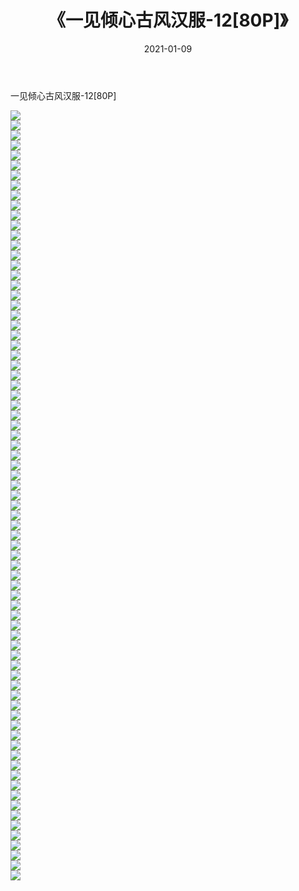 ﻿---
layout: post
title:  《一见倾心古风汉服-12[80P]》
date:   2021-01-09
img: http://pic.660000.xyz/1:/唯美/2021/一见倾心古风汉服-12[80P]/000.jpg
categories: [美女, 清纯, 唯美]
---

一见倾心古风汉服-12[80P]

  ![](http://pic.660000.xyz/1:/唯美/2021/一见倾心古风汉服-12[80P]/001.jpg) <br> ![](http://pic.660000.xyz/1:/唯美/2021/一见倾心古风汉服-12[80P]/002.jpg) <br> ![](http://pic.660000.xyz/1:/唯美/2021/一见倾心古风汉服-12[80P]/003.jpg) <br> ![](http://pic.660000.xyz/1:/唯美/2021/一见倾心古风汉服-12[80P]/004.jpg) <br> ![](http://pic.660000.xyz/1:/唯美/2021/一见倾心古风汉服-12[80P]/005.jpg) <br> ![](http://pic.660000.xyz/1:/唯美/2021/一见倾心古风汉服-12[80P]/006.jpg) <br> ![](http://pic.660000.xyz/1:/唯美/2021/一见倾心古风汉服-12[80P]/007.jpg) <br> ![](http://pic.660000.xyz/1:/唯美/2021/一见倾心古风汉服-12[80P]/008.jpg) <br> ![](http://pic.660000.xyz/1:/唯美/2021/一见倾心古风汉服-12[80P]/009.jpg) <br> ![](http://pic.660000.xyz/1:/唯美/2021/一见倾心古风汉服-12[80P]/010.jpg) <br> ![](http://pic.660000.xyz/1:/唯美/2021/一见倾心古风汉服-12[80P]/011.jpg) <br> ![](http://pic.660000.xyz/1:/唯美/2021/一见倾心古风汉服-12[80P]/012.jpg) <br> ![](http://pic.660000.xyz/1:/唯美/2021/一见倾心古风汉服-12[80P]/013.jpg) <br> ![](http://pic.660000.xyz/1:/唯美/2021/一见倾心古风汉服-12[80P]/014.jpg) <br> ![](http://pic.660000.xyz/1:/唯美/2021/一见倾心古风汉服-12[80P]/015.jpg) <br> ![](http://pic.660000.xyz/1:/唯美/2021/一见倾心古风汉服-12[80P]/016.jpg) <br> ![](http://pic.660000.xyz/1:/唯美/2021/一见倾心古风汉服-12[80P]/017.jpg) <br> ![](http://pic.660000.xyz/1:/唯美/2021/一见倾心古风汉服-12[80P]/018.jpg) <br> ![](http://pic.660000.xyz/1:/唯美/2021/一见倾心古风汉服-12[80P]/019.jpg) <br> ![](http://pic.660000.xyz/1:/唯美/2021/一见倾心古风汉服-12[80P]/020.jpg) <br> ![](http://pic.660000.xyz/1:/唯美/2021/一见倾心古风汉服-12[80P]/021.jpg) <br> ![](http://pic.660000.xyz/1:/唯美/2021/一见倾心古风汉服-12[80P]/022.jpg) <br> ![](http://pic.660000.xyz/1:/唯美/2021/一见倾心古风汉服-12[80P]/023.jpg) <br> ![](http://pic.660000.xyz/1:/唯美/2021/一见倾心古风汉服-12[80P]/024.jpg) <br> ![](http://pic.660000.xyz/1:/唯美/2021/一见倾心古风汉服-12[80P]/025.jpg) <br> ![](http://pic.660000.xyz/1:/唯美/2021/一见倾心古风汉服-12[80P]/026.jpg) <br> ![](http://pic.660000.xyz/1:/唯美/2021/一见倾心古风汉服-12[80P]/027.jpg) <br> ![](http://pic.660000.xyz/1:/唯美/2021/一见倾心古风汉服-12[80P]/028.jpg) <br> ![](http://pic.660000.xyz/1:/唯美/2021/一见倾心古风汉服-12[80P]/029.jpg) <br> ![](http://pic.660000.xyz/1:/唯美/2021/一见倾心古风汉服-12[80P]/030.jpg) <br> ![](http://pic.660000.xyz/1:/唯美/2021/一见倾心古风汉服-12[80P]/031.jpg) <br> ![](http://pic.660000.xyz/1:/唯美/2021/一见倾心古风汉服-12[80P]/032.jpg) <br> ![](http://pic.660000.xyz/1:/唯美/2021/一见倾心古风汉服-12[80P]/033.jpg) <br> ![](http://pic.660000.xyz/1:/唯美/2021/一见倾心古风汉服-12[80P]/034.jpg) <br> ![](http://pic.660000.xyz/1:/唯美/2021/一见倾心古风汉服-12[80P]/035.jpg) <br> ![](http://pic.660000.xyz/1:/唯美/2021/一见倾心古风汉服-12[80P]/036.jpg) <br> ![](http://pic.660000.xyz/1:/唯美/2021/一见倾心古风汉服-12[80P]/037.jpg) <br> ![](http://pic.660000.xyz/1:/唯美/2021/一见倾心古风汉服-12[80P]/038.jpg) <br> ![](http://pic.660000.xyz/1:/唯美/2021/一见倾心古风汉服-12[80P]/039.jpg) <br> ![](http://pic.660000.xyz/1:/唯美/2021/一见倾心古风汉服-12[80P]/040.jpg) <br> ![](http://pic.660000.xyz/1:/唯美/2021/一见倾心古风汉服-12[80P]/041.jpg) <br> ![](http://pic.660000.xyz/1:/唯美/2021/一见倾心古风汉服-12[80P]/042.jpg) <br> ![](http://pic.660000.xyz/1:/唯美/2021/一见倾心古风汉服-12[80P]/043.jpg) <br> ![](http://pic.660000.xyz/1:/唯美/2021/一见倾心古风汉服-12[80P]/044.jpg) <br> ![](http://pic.660000.xyz/1:/唯美/2021/一见倾心古风汉服-12[80P]/045.jpg) <br> ![](http://pic.660000.xyz/1:/唯美/2021/一见倾心古风汉服-12[80P]/046.jpg) <br> ![](http://pic.660000.xyz/1:/唯美/2021/一见倾心古风汉服-12[80P]/047.jpg) <br> ![](http://pic.660000.xyz/1:/唯美/2021/一见倾心古风汉服-12[80P]/048.jpg) <br> ![](http://pic.660000.xyz/1:/唯美/2021/一见倾心古风汉服-12[80P]/049.jpg) <br> ![](http://pic.660000.xyz/1:/唯美/2021/一见倾心古风汉服-12[80P]/050.jpg) <br> ![](http://pic.660000.xyz/1:/唯美/2021/一见倾心古风汉服-12[80P]/051.jpg) <br> ![](http://pic.660000.xyz/1:/唯美/2021/一见倾心古风汉服-12[80P]/052.jpg) <br> ![](http://pic.660000.xyz/1:/唯美/2021/一见倾心古风汉服-12[80P]/053.jpg) <br> ![](http://pic.660000.xyz/1:/唯美/2021/一见倾心古风汉服-12[80P]/054.jpg) <br> ![](http://pic.660000.xyz/1:/唯美/2021/一见倾心古风汉服-12[80P]/055.jpg) <br> ![](http://pic.660000.xyz/1:/唯美/2021/一见倾心古风汉服-12[80P]/056.jpg) <br> ![](http://pic.660000.xyz/1:/唯美/2021/一见倾心古风汉服-12[80P]/057.jpg) <br> ![](http://pic.660000.xyz/1:/唯美/2021/一见倾心古风汉服-12[80P]/058.jpg) <br> ![](http://pic.660000.xyz/1:/唯美/2021/一见倾心古风汉服-12[80P]/059.jpg) <br> ![](http://pic.660000.xyz/1:/唯美/2021/一见倾心古风汉服-12[80P]/060.jpg) <br> ![](http://pic.660000.xyz/1:/唯美/2021/一见倾心古风汉服-12[80P]/061.jpg) <br> ![](http://pic.660000.xyz/1:/唯美/2021/一见倾心古风汉服-12[80P]/062.jpg) <br> ![](http://pic.660000.xyz/1:/唯美/2021/一见倾心古风汉服-12[80P]/063.jpg) <br> ![](http://pic.660000.xyz/1:/唯美/2021/一见倾心古风汉服-12[80P]/064.jpg) <br> ![](http://pic.660000.xyz/1:/唯美/2021/一见倾心古风汉服-12[80P]/065.jpg) <br> ![](http://pic.660000.xyz/1:/唯美/2021/一见倾心古风汉服-12[80P]/066.jpg) <br> ![](http://pic.660000.xyz/1:/唯美/2021/一见倾心古风汉服-12[80P]/067.jpg) <br> ![](http://pic.660000.xyz/1:/唯美/2021/一见倾心古风汉服-12[80P]/068.jpg) <br> ![](http://pic.660000.xyz/1:/唯美/2021/一见倾心古风汉服-12[80P]/069.jpg) <br> ![](http://pic.660000.xyz/1:/唯美/2021/一见倾心古风汉服-12[80P]/070.jpg) <br> ![](http://pic.660000.xyz/1:/唯美/2021/一见倾心古风汉服-12[80P]/071.jpg) <br> ![](http://pic.660000.xyz/1:/唯美/2021/一见倾心古风汉服-12[80P]/072.jpg) <br> ![](http://pic.660000.xyz/1:/唯美/2021/一见倾心古风汉服-12[80P]/073.jpg) <br> ![](http://pic.660000.xyz/1:/唯美/2021/一见倾心古风汉服-12[80P]/074.jpg) <br> ![](http://pic.660000.xyz/1:/唯美/2021/一见倾心古风汉服-12[80P]/075.jpg) <br> ![](http://pic.660000.xyz/1:/唯美/2021/一见倾心古风汉服-12[80P]/076.jpg) <br> ![](http://pic.660000.xyz/1:/唯美/2021/一见倾心古风汉服-12[80P]/077.jpg) <br>